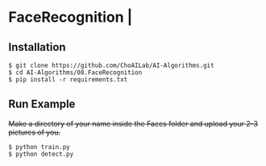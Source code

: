 # FaceRecognition            |

## Installation
    $ git clone https://github.com/ChoAILab/AI-Algorithms.git
    $ cd AI-Algorithms/08.FaceRecognition
    $ pip install -r requirements.txt

## Run Example

~~Make a directory of your name inside the Faces folder and upload your 2-3 pictures of you.~~
```
$ python train.py
$ python detect.py
```



